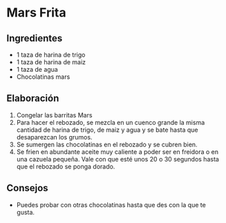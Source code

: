 # Mars Frita
## Ingredientes
- 1 taza de harina de trigo
- 1 taza de harina de maiz
- 1 taza de agua
- Chocolatinas mars
## Elaboración
1. Congelar las barritas Mars
2. Para hacer el rebozado, se mezcla en un cuenco grande la misma cantidad de harina de trigo, de maiz y agua y se bate hasta que desaparezcan los grumos.
3. Se sumergen las chocolatinas en el rebozado y se cubren bien.
4. Se frien en abundante aceite muy caliente a poder ser en freidora o en una cazuela pequeña. Vale con que esté unos 20 o 30 segundos hasta que el rebozado se ponga dorado.   
## Consejos
- Puedes probar con otras chocolatinas hasta que des con la que te gusta.